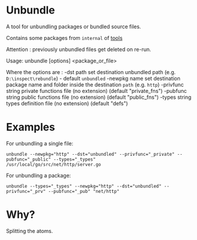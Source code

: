 # Unbundle

A tool for unbundling packages or bundled source files.

Contains some packages from `internal` of [tools](https://github.com/golang/tools.git)

Attention : previously unbundled files get deleted on re-run.

Usage: unbundle [options] <package_or_file>

Where the options are :
  	-dst path
     	set destination unbundled path (e.g. `D:\inspect\rebundle`) - default `unbundled`
   -newpkg name
     	set destination package name and folder inside the destination `path` (e.g. `http`)
   -privfunc string
     	private functions file (no extension) (default "private_fns")
   -pubfunc string
     	public functions file (no extension) (default "public_fns")
   -types string
     	types definition file (no extension) (default "defs")

# Examples    	

For unbundling a single file:

```
unbundle --newpkg="http" --dst="unbundled" --privfunc="_private" --pubfunc="_public" --types="_types" /usr/local/go/src/net/http/server.go
```

For unbundling a package:

```
unbundle --types="_types" --newpkg="http" --dst="unbundled" --privfunc="_prv" --pubfunc="_pub" "net/http"
```

# Why?

Splitting the atoms.